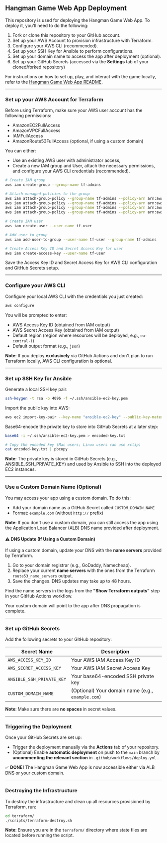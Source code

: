 ## Hangman Game Web App Deployment

This repository is used for deploying the Hangman Game Web App. To deploy it, you'll need to do the following:

1. Fork or clone this repository to your GitHub account.
2. Set up your AWS Account to provision infrastructure with Terraform.
3. Configure your AWS CLI (recommended).
4. Set up your SSH Key for Ansible to perform configurations.
5. Set up your domain name to access the app after deployment (optional).
6. Set up your GitHub Secrets (accessed via the **Settings** tab of your cloned/forked repository)

For instructions on how to set up, play, and interact with the game locally, refer to the [Hangman Game Web App README](https://github.com/royruiz-dev/hangman-game).

---

### Set up your AWS Account for Terraform

Before using Terraform, make sure your AWS user account has the following permissions:

- AmazonEC2FullAccess
- AmazonVPCFullAccess
- IAMFullAccess
- AmazonRoute53FullAccess (optional, if using a custom domain)

You can either:

- Use an existing AWS user with administrator access,
- Create a new IAM group and User, attach the necessary permissions, and configure your AWS CLI credentials (recommended).

```bash
# Create IAM group
aws iam create-group --group-name tf-admins

# Attach managed policies to the group
aws iam attach-group-policy --group-name tf-admins --policy-arn arn:aws:iam::aws:policy/AmazonEC2FullAccess
aws iam attach-group-policy --group-name tf-admins --policy-arn arn:aws:iam::aws:policy/AmazonVPCFullAccess
aws iam attach-group-policy --group-name tf-admins --policy-arn arn:aws:iam::aws:policy/AmazonRoute53FullAccess
aws iam attach-group-policy --group-name tf-admins --policy-arn arn:aws:iam::aws:policy/IAMFullAccess

# Create IAM user
aws iam create-user --user-name tf-user

# Add user to group
aws iam add-user-to-group --user-name tf-user --group-name tf-admins

# Create Access Key ID and Secret Access Key for user
aws iam create-access-key --user-name tf-user
```

Save the Access Key ID and Secret Access Key for AWS CLI configuration and GitHub Secrets setup.

---

### Configure your AWS CLI

Configure your local AWS CLI with the credentials you just created:

```bash
aws configure
```

You will be prompted to enter:

- AWS Access Key ID (obtained from IAM output)
- AWS Secret Access Key (obtained from IAM output)
- Default region (region where resources will be deployed, e.g., `eu-central-1`)
- Default output format (e.g., `json`)

**Note**: If you deploy **exclusively** via GitHub Actions and don't plan to run Terraform locally, AWS CLI configuration is optional.

---

### Set up SSH Key for Ansible

Generate a local SSH key pair:

```bash
ssh-keygen -t rsa -b 4096 -f ~/.ssh/ansible-ec2-key.pem
```

Import the public key into AWS:

```bash
aws ec2 import-key-pair --key-name "ansible-ec2-key" --public-key-material fileb://~/.ssh/ansible-ec2-key.pub
```

Base64-encode the private key to store into GitHub Secrets at a later step:

```bash
base64 -i ~/.ssh/ansible-ec2-key.pem > encoded-key.txt

# Copy the encoded key (Mac users; Linux users can use xclip)
cat encoded-key.txt | pbcopy
```

**Note**: The private key is stored in GitHub Secrets (e.g., ANSIBLE_SSH_PRIVATE_KEY) and used by Ansible to SSH into the deployed EC2 instances.

---

### Use a Custom Domain Name (Optional)

You may access your app using a custom domain. To do this:

- Add your domain name as a GitHub Secret called `CUSTOM_DOMAIN_NAME`
- Format: `example.com` (without `http://` prefix)

**Note**: If you don't use a custom domain, you can still access the app using the Application Load Balancer (ALB) DNS name provided after deployment.

#### ⚠︎ DNS Update (If Using a Custom Domain)

If using a custom domain, update your DNS with the **name servers** provided by Terraform.

1. Go to your domain registrar (e.g., GoDaddy, Namecheap).
2. Replace your current **name servers** with the ones from the Terraform `route53_name_servers` output.
3. Save the changes. DNS updates may take up to 48 hours.

Find the name servers in the logs from the **"Show Terraform outputs"** step in your GitHub Actions workflow.

Your custom domain will point to the app after DNS propagation is complete.

---

### Set up GitHub Secrets

Add the following secrets to your GitHub repository:

| Secret Name               | Description                                       |
| ------------------------- | ------------------------------------------------- |
| `AWS_ACCESS_KEY_ID`       | Your AWS IAM Access Key ID                        |
| `AWS_SECRET_ACCESS_KEY`   | Your AWS IAM Secret Access Key                    |
| `ANSIBLE_SSH_PRIVATE_KEY` | Your base64-encoded SSH private key               |
| `CUSTOM_DOMAIN_NAME`      | (Optional) Your domain name (e.g., `example.com`) |

**Note**: Make sure there are **no spaces** in secret values.

---

### Triggering the Deployment

Once your GitHub Secrets are set up:

- Trigger the deployment manually via the **Actions** tab of your repository.
- (Optional) Enable **automatic deployment** on push to the `main` branch by **uncommenting the relevant section** in `.github/workflows/deploy.yml` .

✅ **DONE!** The Hangman Game Web App is now accessible either via ALB DNS or your custom domain.

---

### Destroying the Infrastructure

To destroy the infrastructure and clean up all resources provisioned by Terraform, run:

```bash
cd terraform/
./scripts/terraform-destroy.sh
```

**Note**: Ensure you are in the `terraform/` directory where state files are located before running the script.
